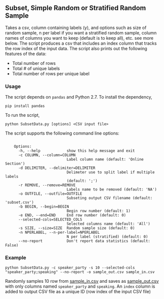 ## Subset, Simple Random or Stratified Random Sample

Takes a csv, column containing labels (y), and options such as size of random sample, n per label if you want a stratified random sample, column names of columns you want to keep (default is to keep all), etc. see more below. The script produces a csv that includes an index column that tracks the row index of the input data. The script also prints out the following features of the data:
- Total number of rows
- Total # of unique labels
- Total number of rows per unique label

### Usage

The script depends on `pandas` and Python 2.7. To install the dependency,
```
pip install pandas
```

To run the script,
```
python SubsetData.py [options] <CSV input file>
```

The script supports the following command line options: 

```    
    
    Options:
      -h, --help            show this help message and exit
      -c COLUMN, --column=COLUMN
                            Label column name (default: 'Online Section')
      -d DELIMITER, --delimiter=DELIMITER
                            Delimeter use to split label if multiple labels
                            (default: ';')
      -r REMOVE, --remove=REMOVE
                            Labels name to be removed (default: 'NA')
      -o OUTFILE, --outfile=OUTFILE
                            Subseting output CSV filename (default: 'subset.csv')
      -b BEGIN, --begin=BEGIN
                            Begin row number (default: 1)
      -e END, --end=END     End row number (default: 0)
      --selected-cols=SELECTED_COLS
                            Selected columns name (default: 'All')
      -s SIZE, --size=SIZE  Random sample size (default: 0)
      -n NPERLABEL, --n-per-label=NPERLABEL
                            N per label (stratified) (default: 0)
      --no-report           Don't report data statistics (default: False)
```

### Example

```
python SubsetData.py -c speaker_party -s 10 --selected-cols "speaker_party;speaking" --no-report -o sample_out.csv sample_in.csv
```

Randomly samples 10 row from [sample_in.csv](sample_in.csv) and saves as [sample_out.csv](sample_out.csv) with only columns named `speaker_party` and `speaking`. An `index` column is added to output CSV file as a unique ID (row index of the input CSV file)
